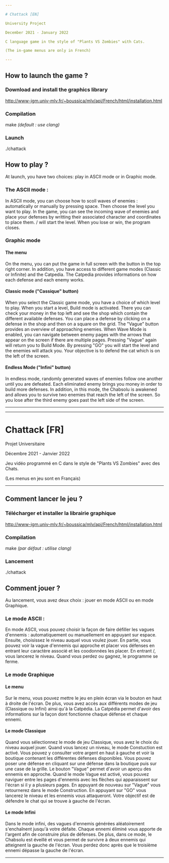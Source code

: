 ```yaml
---

# Chattack [EN]

University Project

December 2021 - January 2022

C language game in the style of "Plants VS Zombies" with Cats.

(The in-game menus are only in French)

---
```


## How to launch the game ?

### Download and install the graphics library

http://www-igm.univ-mlv.fr/~boussica/mlv/api/French/html/installation.html

### Compilation

make
*(default : use clang)*

### Launch

./chattack

## How to play ?

At launch, you have two choices: play in ASCII mode or in Graphic mode.

### The ASCII mode :

In ASCII mode, you can choose how to scoll waves of enemies : automatically or manually by pressing space.
Then choose the level you want to play.
In the game, you can see the incoming wave of enemies and place your defenses by writting their associated character and coordinates to place them.
/ will start the level.
When you lose or win, the program closes.

### Graphic mode

#### The menu

On the menu, you can put the game in full screen with the button in the top right corner. In addition, you have access to different game modes (Classic or Infinite) and the Catpedia.
The Catpedia provides informations on how each defense and each enemy works.

#### Classic mode ("Cassique" button)

When you select the Classic game mode, you have a choice of which level to play.
When you start a level, Build mode is activated. There you can check your money in the top left and see the shop which contain the different available defenses. You can place a defense by clicking on a defense in the shop and then on a square on the grid. The "Vague" button provides an overview of approaching enemies. When Wave Mode is enabled, you can navigate between enemy pages with the arrows that appear on the screen if there are multiple pages. Pressing "Vague" again will return you to Build Mode. By pressing "GO" you will start the level and the enemies will attack you.
Your objective is to defend the cat which is on the left of the screen.

#### Endless Mode ("Infini" button)

In endless mode, randomly generated waves of enemies follow one another until you are defeated. Each eliminated enemy brings you money in order to build more defenses.
In addition, in this mode, the Chabsolu is awakened and allows you to survive two enemies that reach the left of the screen. So you lose after the third enemy goes past the left side of the screen.

---

---

# Chattack [FR]

Projet Universitaire

Décembre 2021 - Janvier 2022

Jeu vidéo programmé en C dans le style de "Plants VS Zombies" avec des Chats.

(Les menus en jeu sont en Français)

---

## Comment lancer le jeu ?

### Télécharger et installer la librairie graphique

http://www-igm.univ-mlv.fr/~boussica/mlv/api/French/html/installation.html

### Compilation

make
*(par défaut : utilise clang)*

### Lancement

./chattack

## Comment jouer ?

Au lancement, vous avez deux choix : jouer en mode ASCII ou en mode Graphique.

### Le mode ASCII :

En mode ASCII, vous pouvez choisir la façon de faire défiller les vagues d'ennemis : automatiquement ou manuellement en appuyant sur espace.
Ensuite, choisissez le niveau auquel vous voulez jouer.
En partie, vous pouvez voir la vague d'ennemis qui approche et placer vos défenses en entrant leur caractère associé et les coodonnées les placer.
En entrant /, vous lancerez le niveau.
Quand vous perdez ou gagnez, le programme se ferme.

### Le mode Graphique

#### Le menu

Sur le menu, vous pouvez mettre le jeu en plein écran via le bouton en haut à droite de l'écran. De plus, vous avez accès aux différents modes de jeu (Classique ou Infini) ainsi qu'à la Catpédia.
La Catpédia permet d'avoir des informations sur la façon dont fonctionne chaque défense et chaque ennemi.

#### Le mode Classique

Quand vous sélectionnez le mode de jeu Classique, vous avez le choix du niveau auquel jouer.
Quand vous lancez un niveau, le mode Constuction est activé. Vous pouvez y consulter votre argent en haut à gauche et voir la boutique contenant les différentes défenses disponibles. Vous pouvez poser une défense en cliquant sur une défense dans la boutique puis sur une case de la grille. Le bouton "Vague" permet d'avoir un aperçu des ennemis en approche. Quand le mode Vague est activé, vous pouvez naviguer entre les pages d'ennemis avec les flèches qui apparaissent sur l'écran si il y a plusieurs pages. En appuyant de nouveau sur "Vague" vous retournerez dans le mode Construction. En appuyant sur "GO" vous lancerez le niveau et les ennemis vous attaqueront.
Votre objectif est de défendre le chat qui se trouve à gauche de l'écran.

#### Le mode Infini

Dans le mode infini, des vagues d'ennemis générées aléatoirement s'enchaînent jusqu'à votre défaite. Chaque ennemi éliminé vous apporte de l'argent afin de construire plus de défenses.
De plus, dans ce mode, le Chabsolu est éveillé et vous permet de survivre à deux ennemis qui atteignent la gauche de l'écran. Vous perdez donc après que le troisième ennemi dépasse la gauche de l'écran.

---
